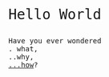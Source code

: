 <p style="font-family: monospace;font-size:2em">Hello World</p>
<p style="font-family: monospace;font-size:1em">Have you ever wondered<br> . what, <br>..why, <br><a href="007.html">...how</a>?</p>
